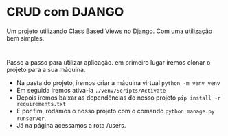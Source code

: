 # CRUD com DJANGO

Um projeto utilizando Class Based Views no Django. Com uma utilização bem simples.

#
Passo a passo para utilizar aplicação.
em primeiro lugar iremos clonar o projeto para a sua máquina. 
- Na pasta do projeto, iremos criar a máquina virtual `python -m venv venv`
- Em seguida iremos ativa-la `./venv/Scripts/Activate`
- Depois iremos baixar as dependências do nosso projeto `pip install -r requirements.txt`
- E por fim, rodamos o nosso projeto com o comando `python manage.py runserver`.
- Já na página acessamos a rota /users.
